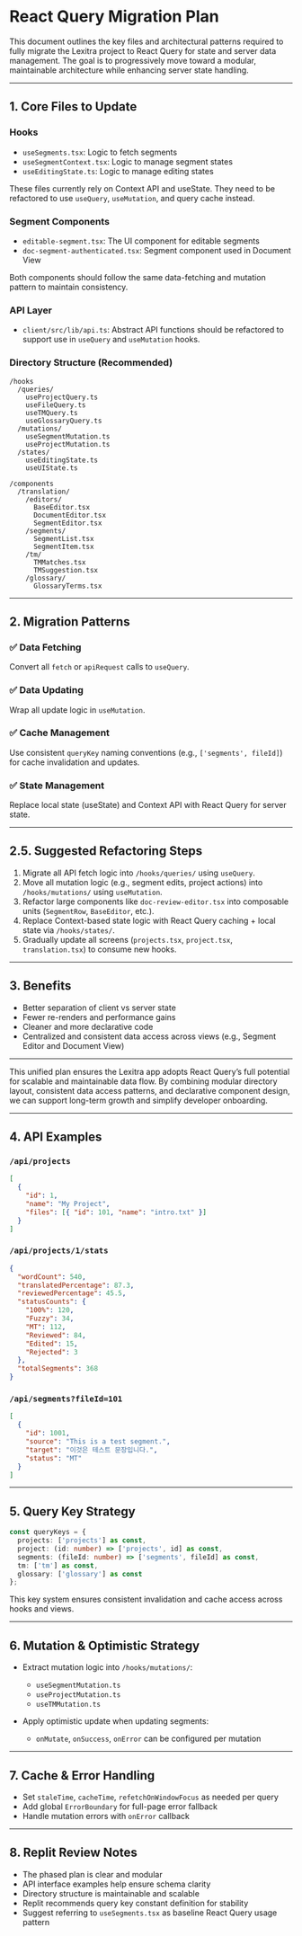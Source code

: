 # React Query Migration Plan


This document outlines the key files and architectural patterns required to fully migrate the Lexitra project to React Query for state and server data management. The goal is to progressively move toward a modular, maintainable architecture while enhancing server state handling.


---

## 1. Core Files to Update

### Hooks
- `useSegments.tsx`: Logic to fetch segments
- `useSegmentContext.tsx`: Logic to manage segment states
- `useEditingState.ts`: Logic to manage editing states

These files currently rely on Context API and useState. They need to be refactored to use `useQuery`, `useMutation`, and query cache instead.

### Segment Components
- `editable-segment.tsx`: The UI component for editable segments
- `doc-segment-authenticated.tsx`: Segment component used in Document View

Both components should follow the same data-fetching and mutation pattern to maintain consistency.

### API Layer
- `client/src/lib/api.ts`: Abstract API functions should be refactored to support use in `useQuery` and `useMutation` hooks.

### Directory Structure (Recommended)

```
/hooks
  /queries/
    useProjectQuery.ts
    useFileQuery.ts
    useTMQuery.ts
    useGlossaryQuery.ts
  /mutations/
    useSegmentMutation.ts
    useProjectMutation.ts
  /states/
    useEditingState.ts
    useUIState.ts

/components
  /translation/
    /editors/
      BaseEditor.tsx
      DocumentEditor.tsx
      SegmentEditor.tsx
    /segments/
      SegmentList.tsx
      SegmentItem.tsx
    /tm/
      TMMatches.tsx
      TMSuggestion.tsx
    /glossary/
      GlossaryTerms.tsx
```

---

## 2. Migration Patterns

### ✅ Data Fetching
Convert all `fetch` or `apiRequest` calls to `useQuery`.

### ✅ Data Updating
Wrap all update logic in `useMutation`.

### ✅ Cache Management
Use consistent `queryKey` naming conventions (e.g., `['segments', fileId]`) for cache invalidation and updates.

### ✅ State Management
Replace local state (useState) and Context API with React Query for server state.

---

## 2.5. Suggested Refactoring Steps

1. Migrate all API fetch logic into `/hooks/queries/` using `useQuery`.
2. Move all mutation logic (e.g., segment edits, project actions) into `/hooks/mutations/` using `useMutation`.
3. Refactor large components like `doc-review-editor.tsx` into composable units (`SegmentRow`, `BaseEditor`, etc.).
4. Replace Context-based state logic with React Query caching + local state via `/hooks/states/`.
5. Gradually update all screens (`projects.tsx`, `project.tsx`, `translation.tsx`) to consume new hooks.

---

## 3. Benefits

- Better separation of client vs server state
- Fewer re-renders and performance gains
- Cleaner and more declarative code
- Centralized and consistent data access across views (e.g., Segment Editor and Document View)

---

This unified plan ensures the Lexitra app adopts React Query’s full potential for scalable and maintainable data flow. By combining modular directory layout, consistent data access patterns, and declarative component design, we can support long-term growth and simplify developer onboarding.

---

## 4. API Examples

### `/api/projects`
```json
[
  {
    "id": 1,
    "name": "My Project",
    "files": [{ "id": 101, "name": "intro.txt" }]
  }
]
```

### `/api/projects/1/stats`
```json
{
  "wordCount": 540,
  "translatedPercentage": 87.3,
  "reviewedPercentage": 45.5,
  "statusCounts": {
    "100%": 120,
    "Fuzzy": 34,
    "MT": 112,
    "Reviewed": 84,
    "Edited": 15,
    "Rejected": 3
  },
  "totalSegments": 368
}
```

### `/api/segments?fileId=101`
```json
[
  {
    "id": 1001,
    "source": "This is a test segment.",
    "target": "이것은 테스트 문장입니다.",
    "status": "MT"
  }
]
```

---

## 5. Query Key Strategy

```ts
const queryKeys = {
  projects: ['projects'] as const,
  project: (id: number) => ['projects', id] as const,
  segments: (fileId: number) => ['segments', fileId] as const,
  tm: ['tm'] as const,
  glossary: ['glossary'] as const
};
```

This key system ensures consistent invalidation and cache access across hooks and views.

---

## 6. Mutation & Optimistic Strategy

- Extract mutation logic into `/hooks/mutations/`:
  - `useSegmentMutation.ts`
  - `useProjectMutation.ts`
  - `useTMMutation.ts`

- Apply optimistic update when updating segments:
  - `onMutate`, `onSuccess`, `onError` can be configured per mutation

---

## 7. Cache & Error Handling

- Set `staleTime`, `cacheTime`, `refetchOnWindowFocus` as needed per query
- Add global `ErrorBoundary` for full-page error fallback
- Handle mutation errors with `onError` callback

---

## 8. Replit Review Notes

- The phased plan is clear and modular
- API interface examples help ensure schema clarity
- Directory structure is maintainable and scalable
- Replit recommends query key constant definition for stability
- Suggest referring to `useSegments.tsx` as baseline React Query usage pattern